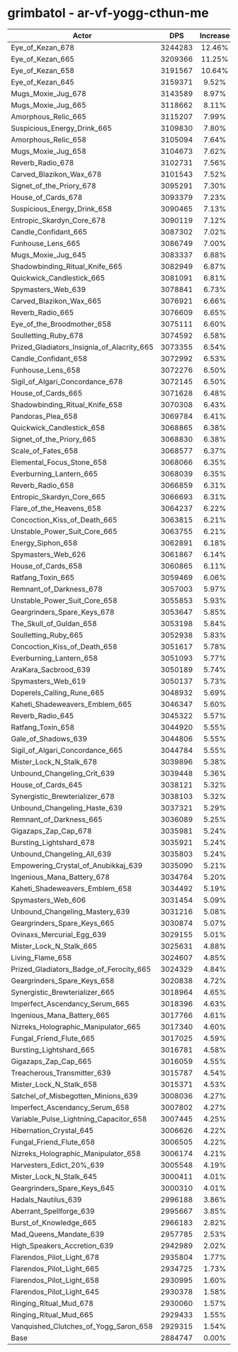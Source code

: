 # grimbatol - ar-vf-yogg-cthun-me
| Actor | DPS | Increase |
|---|:---:|:---:|
|Eye_of_Kezan_678|3244283|12.46%|
|Eye_of_Kezan_665|3209366|11.25%|
|Eye_of_Kezan_658|3191567|10.64%|
|Eye_of_Kezan_645|3159371|9.52%|
|Mugs_Moxie_Jug_678|3143589|8.97%|
|Mugs_Moxie_Jug_665|3118662|8.11%|
|Amorphous_Relic_665|3115207|7.99%|
|Suspicious_Energy_Drink_665|3109830|7.80%|
|Amorphous_Relic_658|3105094|7.64%|
|Mugs_Moxie_Jug_658|3104673|7.62%|
|Reverb_Radio_678|3102731|7.56%|
|Carved_Blazikon_Wax_678|3101543|7.52%|
|Signet_of_the_Priory_678|3095291|7.30%|
|House_of_Cards_678|3093379|7.23%|
|Suspicious_Energy_Drink_658|3090465|7.13%|
|Entropic_Skardyn_Core_678|3090119|7.12%|
|Candle_Confidant_665|3087302|7.02%|
|Funhouse_Lens_665|3086749|7.00%|
|Mugs_Moxie_Jug_645|3083337|6.88%|
|Shadowbinding_Ritual_Knife_665|3082949|6.87%|
|Quickwick_Candlestick_665|3081091|6.81%|
|Spymasters_Web_639|3078841|6.73%|
|Carved_Blazikon_Wax_665|3076921|6.66%|
|Reverb_Radio_665|3076609|6.65%|
|Eye_of_the_Broodmother_658|3075111|6.60%|
|Soulletting_Ruby_678|3074592|6.58%|
|Prized_Gladiators_Insignia_of_Alacrity_665|3073355|6.54%|
|Candle_Confidant_658|3072992|6.53%|
|Funhouse_Lens_658|3072276|6.50%|
|Sigil_of_Algari_Concordance_678|3072145|6.50%|
|House_of_Cards_665|3071628|6.48%|
|Shadowbinding_Ritual_Knife_658|3070308|6.43%|
|Pandoras_Plea_658|3069784|6.41%|
|Quickwick_Candlestick_658|3068865|6.38%|
|Signet_of_the_Priory_665|3068830|6.38%|
|Scale_of_Fates_658|3068577|6.37%|
|Elemental_Focus_Stone_658|3068066|6.35%|
|Everburning_Lantern_665|3068039|6.35%|
|Reverb_Radio_658|3066859|6.31%|
|Entropic_Skardyn_Core_665|3066693|6.31%|
|Flare_of_the_Heavens_658|3064237|6.22%|
|Concoction_Kiss_of_Death_665|3063815|6.21%|
|Unstable_Power_Suit_Core_665|3063755|6.21%|
|Energy_Siphon_658|3062891|6.18%|
|Spymasters_Web_626|3061867|6.14%|
|House_of_Cards_658|3060865|6.11%|
|Ratfang_Toxin_665|3059469|6.06%|
|Remnant_of_Darkness_678|3057003|5.97%|
|Unstable_Power_Suit_Core_658|3055853|5.93%|
|Geargrinders_Spare_Keys_678|3053647|5.85%|
|The_Skull_of_Guldan_658|3053198|5.84%|
|Soulletting_Ruby_665|3052938|5.83%|
|Concoction_Kiss_of_Death_658|3051617|5.78%|
|Everburning_Lantern_658|3051093|5.77%|
|AraKara_Sacbrood_639|3050189|5.74%|
|Spymasters_Web_619|3050137|5.73%|
|Doperels_Calling_Rune_665|3048932|5.69%|
|Kaheti_Shadeweavers_Emblem_665|3046347|5.60%|
|Reverb_Radio_645|3045322|5.57%|
|Ratfang_Toxin_658|3044920|5.55%|
|Gale_of_Shadows_639|3044806|5.55%|
|Sigil_of_Algari_Concordance_665|3044784|5.55%|
|Mister_Lock_N_Stalk_678|3039896|5.38%|
|Unbound_Changeling_Crit_639|3039448|5.36%|
|House_of_Cards_645|3038121|5.32%|
|Synergistic_Brewterializer_678|3038103|5.32%|
|Unbound_Changeling_Haste_639|3037321|5.29%|
|Remnant_of_Darkness_665|3036089|5.25%|
|Gigazaps_Zap_Cap_678|3035981|5.24%|
|Bursting_Lightshard_678|3035921|5.24%|
|Unbound_Changeling_All_639|3035803|5.24%|
|Empowering_Crystal_of_Anubikkaj_639|3035090|5.21%|
|Ingenious_Mana_Battery_678|3034764|5.20%|
|Kaheti_Shadeweavers_Emblem_658|3034492|5.19%|
|Spymasters_Web_606|3031454|5.09%|
|Unbound_Changeling_Mastery_639|3031216|5.08%|
|Geargrinders_Spare_Keys_665|3030874|5.07%|
|Ovinaxs_Mercurial_Egg_639|3029155|5.01%|
|Mister_Lock_N_Stalk_665|3025631|4.88%|
|Living_Flame_658|3024607|4.85%|
|Prized_Gladiators_Badge_of_Ferocity_665|3024329|4.84%|
|Geargrinders_Spare_Keys_658|3020838|4.72%|
|Synergistic_Brewterializer_665|3018964|4.65%|
|Imperfect_Ascendancy_Serum_665|3018396|4.63%|
|Ingenious_Mana_Battery_665|3017766|4.61%|
|Nizreks_Holographic_Manipulator_665|3017340|4.60%|
|Fungal_Friend_Flute_665|3017025|4.59%|
|Bursting_Lightshard_665|3016781|4.58%|
|Gigazaps_Zap_Cap_665|3016059|4.55%|
|Treacherous_Transmitter_639|3015787|4.54%|
|Mister_Lock_N_Stalk_658|3015371|4.53%|
|Satchel_of_Misbegotten_Minions_639|3008036|4.27%|
|Imperfect_Ascendancy_Serum_658|3007802|4.27%|
|Variable_Pulse_Lightning_Capacitor_658|3007445|4.25%|
|Hibernation_Crystal_645|3006626|4.22%|
|Fungal_Friend_Flute_658|3006505|4.22%|
|Nizreks_Holographic_Manipulator_658|3006174|4.21%|
|Harvesters_Edict_20%_639|3005548|4.19%|
|Mister_Lock_N_Stalk_645|3000411|4.01%|
|Geargrinders_Spare_Keys_645|3000310|4.01%|
|Hadals_Nautilus_639|2996188|3.86%|
|Aberrant_Spellforge_639|2995667|3.85%|
|Burst_of_Knowledge_665|2966183|2.82%|
|Mad_Queens_Mandate_639|2957785|2.53%|
|High_Speakers_Accretion_639|2942989|2.02%|
|Flarendos_Pilot_Light_678|2935804|1.77%|
|Flarendos_Pilot_Light_665|2934725|1.73%|
|Flarendos_Pilot_Light_658|2930995|1.60%|
|Flarendos_Pilot_Light_645|2930378|1.58%|
|Ringing_Ritual_Mud_678|2930060|1.57%|
|Ringing_Ritual_Mud_665|2929433|1.55%|
|Vanquished_Clutches_of_Yogg_Saron_658|2929315|1.54%|
|Base|2884747|0.00%|
